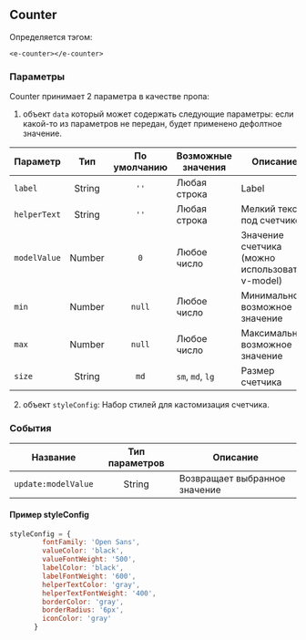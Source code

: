 ## Counter

Определяется тэгом:
```vue
<e-counter></e-counter>
```

### Параметры
Counter принимает 2 параметра в качестве пропа:
1. объект `data` который может содержать следующие параметры:
   если какой-то из параметров не передан, будет применено дефолтное значение.

| Параметр       |  Тип   | По умолчанию | Возможные значения     | Описание                                       |
|----------------|:------:|:------------:|------------------------|------------------------------------------------|
| ``label``      | String |    ``''``    | Любая строка           | Label                                          |
| ``helperText`` | String |    ``''``    | Любая строка           | Мелкий текст под счетчиком                     |
| ``modelValue`` | Number |    ``0``     | Любое число            | Значение счетчика (можно использовать v-model) |
| ``min``        | Number |   ``null``   | Любое число            | Минимальное возможное значение                 |
| ``max``        | Number |   ``null``   | Любое число            | Максимальное возможное значение                |
| ``size``       | String |    ``md``    | ``sm``, ``md``, ``lg`` | Размер счетчика                                |

2. объект `styleConfig`:
Набор стилей для кастомизация счетчика.

### События
| Название              | Тип параметров | Описание                      |
|-----------------------|:--------------:|-------------------------------|
| ``update:modelValue`` |     String     | Возвращает выбранное значение |

#### Пример styleConfig
````javascript
styleConfig = {
        fontFamily: 'Open Sans',
        valueColor: 'black',
        valueFontWeight: '500',
        labelColor: 'black',
        labelFontWeight: '600',
        helperTextColor: 'gray',
        helperTextFontWeight: '400',
        borderColor: 'gray',
        borderRadius: '6px',
        iconColor: 'gray'
      }
````
